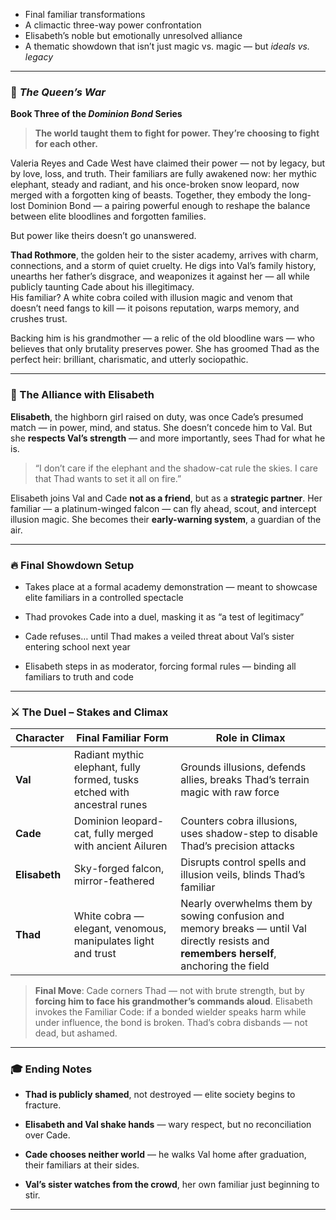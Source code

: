 - Final familiar transformations
- A climactic three-way power confrontation
- Elisabeth’s noble but emotionally unresolved alliance
- A thematic showdown that isn’t just magic vs. magic — but _ideals vs. legacy_
    
---
### 📕 _The Queen’s War_
**Book Three of the _Dominion Bond_ Series**

> **The world taught them to fight for power. They’re choosing to fight for each other.**

Valeria Reyes and Cade West have claimed their power — not by legacy, but by love, loss, and truth. Their familiars are fully awakened now: her mythic elephant, steady and radiant, and his once-broken snow leopard, now merged with a forgotten king of beasts. Together, they embody the long-lost Dominion Bond — a pairing powerful enough to reshape the balance between elite bloodlines and forgotten families.

But power like theirs doesn’t go unanswered.

**Thad Rothmore**, the golden heir to the sister academy, arrives with charm, connections, and a storm of quiet cruelty. He digs into Val’s family history, unearths her father’s disgrace, and weaponizes it against her — all while publicly taunting Cade about his illegitimacy.  
His familiar? A white cobra coiled with illusion magic and venom that doesn’t need fangs to kill — it poisons reputation, warps memory, and crushes trust.

Backing him is his grandmother — a relic of the old bloodline wars — who believes that only brutality preserves power. She has groomed Thad as the perfect heir: brilliant, charismatic, and utterly sociopathic.

---

### 🤝 The Alliance with Elisabeth

**Elisabeth**, the highborn girl raised on duty, was once Cade’s presumed match — in power, mind, and status. She doesn’t concede him to Val. But she **respects Val’s strength** — and more importantly, sees Thad for what he is.

> “I don’t care if the elephant and the shadow-cat rule the skies. I care that Thad wants to set it all on fire.”

Elisabeth joins Val and Cade **not as a friend**, but as a **strategic partner**. Her familiar — a platinum-winged falcon — can fly ahead, scout, and intercept illusion magic. She becomes their **early-warning system**, a guardian of the air.

---

### 🔥 Final Showdown Setup

- Takes place at a formal academy demonstration — meant to showcase elite familiars in a controlled spectacle
    
- Thad provokes Cade into a duel, masking it as “a test of legitimacy”
    
- Cade refuses… until Thad makes a veiled threat about Val’s sister entering school next year
    
- Elisabeth steps in as moderator, forcing formal rules — binding all familiars to truth and code
    

---

### ⚔️ The Duel – Stakes and Climax

| Character     | Final Familiar Form                                                      | Role in Climax                                                                                                                           |
| ------------- | ------------------------------------------------------------------------ | ---------------------------------------------------------------------------------------------------------------------------------------- |
| **Val**       | Radiant mythic elephant, fully formed, tusks etched with ancestral runes | Grounds illusions, defends allies, breaks Thad’s terrain magic with raw force                                                            |
| **Cade**      | Dominion leopard-cat, fully merged with ancient Ailuren                  | Counters cobra illusions, uses shadow-step to disable Thad’s precision attacks                                                           |
| **Elisabeth** | Sky-forged falcon, mirror-feathered                                      | Disrupts control spells and illusion veils, blinds Thad’s familiar                                                                       |
| **Thad**      | White cobra — elegant, venomous, manipulates light and trust             | Nearly overwhelms them by sowing confusion and memory breaks — until Val directly resists and **remembers herself**, anchoring the field |

> **Final Move**: Cade corners Thad — not with brute strength, but by **forcing him to face his grandmother’s commands aloud**. Elisabeth invokes the Familiar Code: if a bonded wielder speaks harm while under influence, the bond is broken. Thad’s cobra disbands — not dead, but ashamed.

---

### 🎓 Ending Notes

- **Thad is publicly shamed**, not destroyed — elite society begins to fracture.
    
- **Elisabeth and Val shake hands** — wary respect, but no reconciliation over Cade.
    
- **Cade chooses neither world** — he walks Val home after graduation, their familiars at their sides.
    
- **Val’s sister watches from the crowd**, her own familiar just beginning to stir.
    

---

